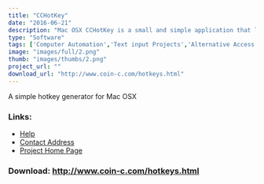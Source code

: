 ```yaml
---
title: "CCHotKey"
date: "2016-06-21"
description: "Mac OSX CCHotKey is a small and simple application that launches any script you want after clicking any hotkey you want."
type: "Software"
tags: ['Computer Automation','Text input Projects','Alternative Access' ]
image: "images/full/2.png"
thumb: "images/thumbs/2.png"
project_url: ""
download_url: "http://www.coin-c.com/hotkeys.html"
---
```

A simple hotkey generator for Mac OSX

### Links:
- <a href="http://freshmeat.net/projects/cchotkey/">Help</a>
- <a href="mailto:cchotkeys@coin-c.com">Contact Address</a>
- <a href="http://www.coin-c.com/hotkeys.html">Project Home Page</a>

### Download: http://www.coin-c.com/hotkeys.html 